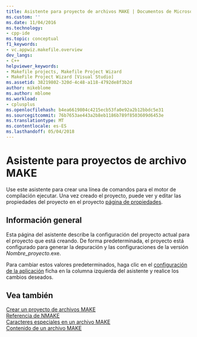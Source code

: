 ```yaml
---
title: Asistente para proyecto de archivos MAKE | Documentos de Microsoft
ms.custom: ''
ms.date: 11/04/2016
ms.technology:
- cpp-ide
ms.topic: conceptual
f1_keywords:
- vc.appwiz.makefile.overview
dev_langs:
- C++
helpviewer_keywords:
- Makefile projects, Makefile Project Wizard
- MakeFile Project Wizard [Visual Studio]
ms.assetid: 38219802-320d-4c48-a118-4792de8f3b2d
author: mikeblome
ms.author: mblome
ms.workload:
- cplusplus
ms.openlocfilehash: b4ea6619804c4215ecb53fa0e92a2b12bbdc5e31
ms.sourcegitcommit: 76b7653ae443a2b8eb1186b789f8503609d6453e
ms.translationtype: MT
ms.contentlocale: es-ES
ms.lasthandoff: 05/04/2018
---
```

# <a name="makefile-project-wizard"></a>Asistente para proyectos de archivo MAKE
Use este asistente para crear una línea de comandos para el motor de compilación ejecutar. Una vez creado el proyecto, puede ver y editar las propiedades del proyecto en el proyecto [página de propiedades](../ide/working-with-project-properties.md).  
  
## <a name="overview"></a>Información general  
 Esta página del asistente describe la configuración del proyecto actual para el proyecto que está creando. De forma predeterminada, el proyecto está configurado para generar la depuración y las configuraciones de la versión *Nombre_proyecto*.exe.  
  
 Para cambiar estos valores predeterminados, haga clic en el [configuración de la aplicación](../ide/application-settings-makefile-project-wizard.md) ficha en la columna izquierda del asistente y realice los cambios deseados.  
  
## <a name="see-also"></a>Vea también  
 [Crear un proyecto de archivos MAKE](../ide/creating-a-makefile-project.md)   
 [Referencia de NMAKE](../build/nmake-reference.md)   
 [Caracteres especiales en un archivo MAKE](../build/special-characters-in-a-makefile.md)   
 [Contenido de un archivo MAKE](../build/contents-of-a-makefile.md)